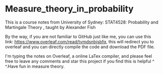 # Measure_theory_in_probability
This is a course notes from University of Sydney: STAT4528: Probability and Martingale Theory , taught by Alexander Fish

By the way, if you are not familiar to GitHub just like me, you can use this link: https://www.overleaf.com/read/tvmdsnbjsbfq, this will redirect you to overleaf and you can directly compile the code and download the PDF file. 

I'm typing the notes on Overleaf, a online LaTex compiler, and please feel free to leave any comments and star this project if you find this is helpful ^ ^.Have fun in measure theory.
